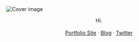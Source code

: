 <img alt="Cover image" src="https://shorturl.at/gquS3" />

<p align="center">
Hi.<br>
<br>
<a href="">Portfolio Site</a>
 · <a href="">Blog</a>
 · <a href="">Twitter</a>
<br>
<br>
<br>
<br>
</p>
